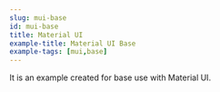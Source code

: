 ```yaml
---
slug: mui-base
id: mui-base
title: Material UI
example-title: Material UI Base
example-tags: [mui,base]
---
```


It is an example created for base use with Material UI.

<br/>

<CodeSandboxExample path="base-material-ui" />
